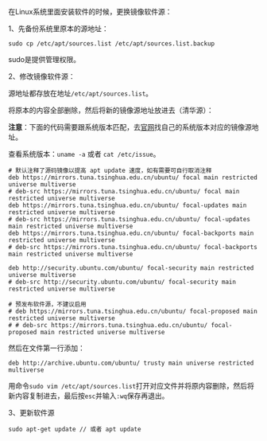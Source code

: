 在Linux系统里面安装软件的时候，更换镜像软件源：

1、先备份系统里原本的源地址：

```shell
sudo cp /etc/apt/sources.list /etc/apt/sources.list.backup
```

sudo是提供管理权限。

2、修改镜像软件源：

源地址都存放在地址`/etc/apt/sources.list`。

将原本的内容全部删除，然后将新的镜像源地址放进去（清华源）：

**注意**：下面的代码需要跟系统版本匹配，去[官网](https://mirrors.tuna.tsinghua.edu.cn/help/ubuntu/)找自己的系统版本对应的镜像源地址。

查看系统版本：`uname -a` 或者 `cat /etc/issue`。

```shell
# 默认注释了源码镜像以提高 apt update 速度，如有需要可自行取消注释
deb https://mirrors.tuna.tsinghua.edu.cn/ubuntu/ focal main restricted universe multiverse
# deb-src https://mirrors.tuna.tsinghua.edu.cn/ubuntu/ focal main restricted universe multiverse
deb https://mirrors.tuna.tsinghua.edu.cn/ubuntu/ focal-updates main restricted universe multiverse
# deb-src https://mirrors.tuna.tsinghua.edu.cn/ubuntu/ focal-updates main restricted universe multiverse
deb https://mirrors.tuna.tsinghua.edu.cn/ubuntu/ focal-backports main restricted universe multiverse
# deb-src https://mirrors.tuna.tsinghua.edu.cn/ubuntu/ focal-backports main restricted universe multiverse

deb http://security.ubuntu.com/ubuntu/ focal-security main restricted universe multiverse
# deb-src http://security.ubuntu.com/ubuntu/ focal-security main restricted universe multiverse

# 预发布软件源，不建议启用
# deb https://mirrors.tuna.tsinghua.edu.cn/ubuntu/ focal-proposed main restricted universe multiverse
# # deb-src https://mirrors.tuna.tsinghua.edu.cn/ubuntu/ focal-proposed main restricted universe multiverse
```

然后在文件第一行添加：

```shell
deb http://archive.ubuntu.com/ubuntu/ trusty main universe restricted multiverse
```

用命令`sudo vim /etc/apt/sources.list`打开对应文件并将原内容删除，然后将新内容复制进去，最后按`esc`并输入`:wq`保存再退出。

3、更新软件源

```shell
sudo apt-get update // 或者 apt update
```

